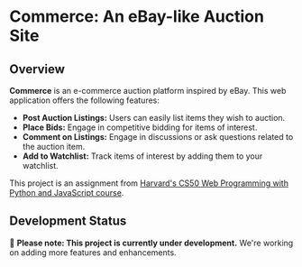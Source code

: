 # Commerce: An eBay-like Auction Site

## Overview
**Commerce** is an e-commerce auction platform inspired by eBay. This web application offers the following features:

- **Post Auction Listings:** Users can easily list items they wish to auction.
- **Place Bids:** Engage in competitive bidding for items of interest.
- **Comment on Listings:** Engage in discussions or ask questions related to the auction item.
- **Add to Watchlist:** Track items of interest by adding them to your watchlist.

This project is an assignment from [Harvard's CS50 Web Programming with Python and JavaScript course](https://cs50.harvard.edu/web/2020/projects/2/).

## Development Status

🚧 **Please note: This project is currently under development.** We're working on adding more features and enhancements.

